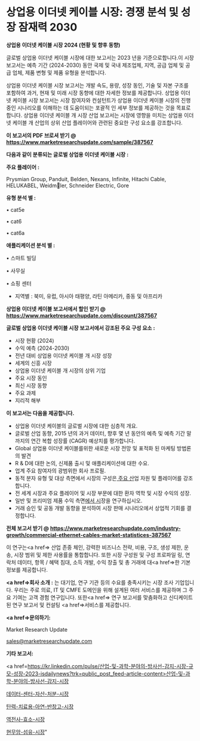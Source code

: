 # 상업용 이더넷 케이블 시장: 경쟁 분석 및 성장 잠재력 2030

<strong>상업용 이더넷 케이블 시장 2024 (현황 및 향후 동향)</strong>

글로벌 상업용 이더넷 케이블 시장에 대한 보고서는 2023 년을 기준으로합니다.이 시장 보고서는 예측 기간 (2024-2030) 동안 국제 및 국내 제조업체, 지역, 공급 업체 및 공급 업체, 제품 변형 및 제품 유형을 분석합니다.

상업용 이더넷 케이블 시장 보고서는 개발 속도, 용량, 성장 동인, 기술 및 자본 구조를 포함하여 과거, 현재 및 미래 시장 동향에 대한 자세한 정보를 제공합니다. 상업용 이더넷 케이블 시장 보고서는 시장 참여자와 컨설턴트가 상업용 이더넷 케이블 시장의 진행중인 시나리오를 이해하는 데 도움이되는 포괄적 인 세부 정보를 제공하는 것을 목표로합니다. 상업용 이더넷 케이블 개 시장 산업 보고서는 시장에 영향을 미치는 상업용 이더넷 케이블 개 산업의 상위 산업 플레이어와 관련된 중요한 구성 요소를 강조합니다.



<strong>이 보고서의 PDF 브로셔 받기 @ <a href=https://www.marketresearchupdate.com/sample/387567>https://www.marketresearchupdate.com/sample/387567</a></strong>



<strong>다음과 같이 분류되는 글로벌 상업용 이더넷 케이블 시장 :</strong>



<strong>주요 플레이어 :</strong>

Prysmian Group, Panduit, Belden, Nexans, Infinite, Hitachi Cable, HELUKABEL, Weidmler, Schneider Electric, Gore



<strong>유형 분석 별 :</strong>

• cat5e

• cat6

• cat6a



<strong>애플리케이션 분석 별 :</strong>

• 스마트 빌딩

• 사무실

• 쇼핑 센터

<ul>
  <li>지역별 : 북미, 유럽, 아시아 태평양, 라틴 아메리카, 중동 및 아프리카</li>
</ul>


<strong>상업용 이더넷 케이블 보고서에서 할인 받기 @ <a href=https://www.marketresearchupdate.com/discount/387567>https://www.marketresearchupdate.com/discount/387567</a></strong>



<strong>글로벌 상업용 이더넷 케이블 시장 보고서에서 강조된 주요 구성 요소 :</strong>
<ul>
  <li>시장 현황 (2024)</li>
  <li>수익 예측 (2024-2030)</li>
  <li>전년 대비 상업용 이더넷 케이블 개 시장 성장</li>
  <li>세계의 신흥 시장</li>
  <li>상업용 이더넷 케이블 개 시장의 상위 기업</li>
  <li>주요 시장 동인</li>
  <li>최신 시장 동향</li>
  <li>주요 과제</li>
  <li>지리적 해부</li>
</ul>


<strong>이 보고서는 다음을 제공합니다.</strong>
<ul>
  <li>상업용 이더넷 케이블의 글로벌 시장에 대한 심층적 개요.</li>
  <li>글로벌 산업 동향, 2015 년의 과거 데이터, 향후 몇 년 동안의 예측 및 예측 기간 말까지의 연간 복합 성장률 (CAGR) 예상치를 평가합니다.</li>
  <li>Global 상업용 이더넷 케이블를위한 새로운 시장 전망 및 표적화 된 마케팅 방법론의 발견</li>
  <li>R &amp; D에 대한 논의, 신제품 출시 및 애플리케이션에 대한 수요.</li>
  <li>업계 주요 참여자의 광범위한 회사 프로필.</li>
  <li>동적 분자 유형 및 대상 측면에서 시장의 구성은<a href=> 주요 산</a>업 자원 및 플레이어를 강조합니다.</li>
  <li>전 세계 시장과 주요 플레이어 및 시장 부문에 대한 환자 역학 및 시장 수익의 성장.</li>
  <li>일반 및 프리미엄 제품 수익 측면<a href=>에서 시</a>장을 연구하십시오.</li>
  <li>거래 승인 및 공동 개발 동향을 분석하여 시장 판매 시나리오에서 상업적 기회를 결정합니다.</li>
</ul>



<strong>전체 보고서 받기 @ <a href=https://www.marketresearchupdate.com/industry-growth/commercial-ethernet-cables-market-statistices-387567>https://www.marketresearchupdate.com/industry-growth/commercial-ethernet-cables-market-statistices-387567</a></strong>

이 연구는<a href=> 산업 존중</a> 체인, 강력한 비즈니스 전략, 비용, 구조, 생성 제한, 운송, 시장 범위 및 제한 사용률을 통합합니다. 또한 시장 구성원 및 구성 프로파일 링, 연락처 데이터, 항목 / 혜택 침대, 소득 개발, 수익 창출 및 총 거래에 대<a href=>한 기본 </a>정보를 제공합니다.



<strong><a href=>회사 소</a>개 :</strong>
는 대기업, 연구 기관 등의 수요를 충족시키는 시장 조사 기업입니다. 우리는 주로 의료, IT 및 CMFE 도메인을 위해 설계된 여러 서비스를 제공하며 그 주요 기여는 고객 경험 연구입니다. 또한<a href=> 연구 보</a>고서를 맞춤화하고 신디케이트 된 연구 보고서 및 컨설팅 <a href=>서비스</a>를 제공합니다.



<strong><a href=>문의하기:</a></strong>

Market Research Update

sales@marketresearchupdate.com



<strong>기타 보고서:</strong>

<a href=https://kr.linkedin.com/pulse/산업-및-과학-분야의-방사선-감지-시장-규모-성장-2023-isdailynews?trk=public_post_feed-article-content>산업-및-과학-분야의-방사선-감지-시장</a>

<a href=https://www.linkedin.com/pulse/데이터-센터-자산-처분-시장-현재-및-미래-성장-2029-consumer-connection-compendium-ana/>데이터-센터-자산-처분-시장</a>

<a href=https://www.linkedin.com/pulse/탄력-치료용-아연-반창고-시장-규모-및-성장-2023-isdailynews-txr1c/>탄력-치료용-아연-반창고-시장</a>

<a href=https://www.linkedin.com/pulse/역전사-효소-시장-경쟁-분석-및-성장-잠재력-2029-analytics-alchemy-360-analysis-cdi3f/>역전사-효소-시장</a>

<a href=https://www.linkedin.com/pulse/현무암-섬유-시장-규모-및-성장-2023-consumer-connection-chronicles-24--zz6qc/>현무암-섬유-시장</a>"
